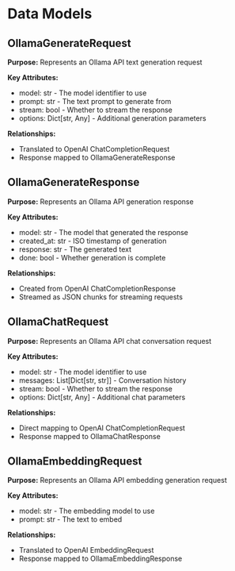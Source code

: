 # Data Models

## OllamaGenerateRequest

**Purpose:** Represents an Ollama API text generation request

**Key Attributes:**

- model: str - The model identifier to use
- prompt: str - The text prompt to generate from
- stream: bool - Whether to stream the response
- options: Dict[str, Any] - Additional generation parameters

**Relationships:**

- Translated to OpenAI ChatCompletionRequest
- Response mapped to OllamaGenerateResponse

## OllamaGenerateResponse

**Purpose:** Represents an Ollama API generation response

**Key Attributes:**

- model: str - The model that generated the response
- created_at: str - ISO timestamp of generation
- response: str - The generated text
- done: bool - Whether generation is complete

**Relationships:**

- Created from OpenAI ChatCompletionResponse
- Streamed as JSON chunks for streaming requests

## OllamaChatRequest

**Purpose:** Represents an Ollama API chat conversation request

**Key Attributes:**

- model: str - The model identifier to use
- messages: List[Dict[str, str]] - Conversation history
- stream: bool - Whether to stream the response
- options: Dict[str, Any] - Additional chat parameters

**Relationships:**

- Direct mapping to OpenAI ChatCompletionRequest
- Response mapped to OllamaChatResponse

## OllamaEmbeddingRequest

**Purpose:** Represents an Ollama API embedding generation request

**Key Attributes:**

- model: str - The embedding model to use
- prompt: str - The text to embed

**Relationships:**

- Translated to OpenAI EmbeddingRequest
- Response mapped to OllamaEmbeddingResponse
